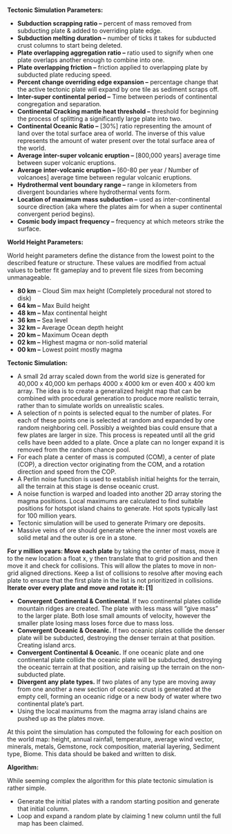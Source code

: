 **Tectonic Simulation Parameters:**

- **Subduction scrapping ratio –** percent of mass removed from subducting plate & added to overriding plate edge.
- **Subduction melting duration –** number of ticks it takes for subducted crust columns to start being deleted.
- **Plate overlapping aggregation ratio –** ratio used to signify when one plate overlaps another enough to combine into one.
- **Plate overlapping friction –** friction applied to overlapping plate by subducted plate reducing speed.
- **Percent change overriding edge expansion –** percentage change that the active tectonic plate will expand by one tile as sediment scraps off.
- **Inter-super continental period –** Time between periods of continental congregation and separation.
- **Continental Cracking mantle heat threshold –** threshold for beginning the process of splitting a significantly large plate into two.
- **Continental Oceanic Ratio –** [30%] ratio representing the amount of land over the total surface area of world. The inverse of this value represents the amount of water present over the total surface area of the world.
- **Average inter-super volcanic eruption –** [800,000 years] average time between super volcanic eruptions.
- **Average inter-volcanic eruption –** [60-80 per year / Number of volcanoes] average time between regular volcanic eruptions.
- **Hydrothermal vent boundary range –** range in kilometers from divergent boundaries where hydrothermal vents form.
- **Location of maximum mass subduction –** used as inter-continental source direction (aka where the plates aim for when a super continental convergent period begins).
- **Cosmic body impact frequency –** frequency at which meteors strike the surface.

**World Height Parameters:**

World
height parameters define the distance from the lowest point to the described
feature or structure. These values are modified from actual values to better
fit gameplay and to prevent file sizes from becoming unmanageable.

- **80 km** – Cloud Sim max height (Completely procedural not stored to disk)
- **64 km –** Max Build height
- **48 km –** Max continental height
- **36 km –** Sea level
- **32 km –** Average Ocean depth height
- **20 km –** Maximum Ocean depth
- **02 km –** Highest magma or non-solid material
- **00 km –** Lowest point mostly magma

**Tectonic Simulation:**

- A small 2d array scaled down from the world size is generated for 40,000 x 40,000 km perhaps 4000 x 4000 km or even 400 x 400 km array. The idea is to create a generalized height map that can be combined with procedural generation to produce more realistic terrain, rather than to simulate worlds on unrealistic scales.
- A selection of n points is selected equal to the number of plates. For each of these points one is selected at random and expanded by one random neighboring cell. Possibly a weighted bias could ensure that a few plates are larger in size. This process is repeated until all the grid cells have been added to a plate. Once a plate can no longer expand it is removed from the random chance pool.
- For each plate a center of mass is computed (COM), a center of plate (COP), a direction vector originating from the COM, and a rotation direction and speed from the COP.
- A Perlin noise function is used to establish initial heights for the terrain, all the terrain at this stage is dense oceanic crust.
- A noise function is warped and loaded into another 2D array storing the magma positions. Local maximums are calculated to find suitable positions for hotspot island chains to generate. Hot spots typically last for 100 million years.
- Tectonic simulation will be used to generate Primary ore deposits.
- Massive veins of ore should generate where the inner most voxels are solid metal and the outer is ore in a stone.

**For y million years: Move each plate** by taking
the center of mass, move it to the new location a float x, y then translate
that to grid position and then move it and check for collisions. This will
allow the plates to move in non-grid aligned directions. Keep a list of
collisions to resolve after moving each plate to ensure that the first plate in
the list is not prioritized in collisions. **Iterate
over every plate and move and rotate it: [1]**

- **Convergent Continental & Continental**. If two continental plates collide mountain ridges are created. The plate with less mass will “give mass” to the larger plate. Both lose small amounts of velocity, however the smaller plate losing mass loses force due to mass loss.
- **Convergent Oceanic & Oceanic.** If two oceanic plates collide the denser plate will be subducted, destroying the denser terrain at that position. Creating island arcs.
- **Convergent Continental & Oceanic.** If one oceanic plate and one continental plate collide the oceanic plate will be subducted, destroying the oceanic terrain at that position, and raising up the terrain on the non-subducted plate.
- **Divergent any plate types.** If two plates of any type are moving away from one another a new section of oceanic crust is generated at the empty cell, forming an oceanic ridge or a new body of water where two continental plate’s part.
- Using the local maximums from the magma array island chains are pushed up as the plates move.

At
this point the simulation has computed the following for each position on the
world map: height, annual rainfall, temperature, average wind vector, minerals,
metals, Gemstone, rock composition, material layering, Sediment type, Biome.
This data should be baked and written to disk.

**Algorithm:**

While
seeming complex the algorithm for this plate tectonic simulation is rather
simple.

- Generate the initial plates with a random starting position and generate that initial column.
- Loop and expand a random plate by claiming 1 new column until the full map has been claimed.